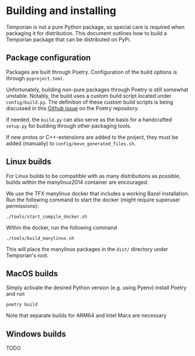 # Building and installing

Temporian is not a pure Python package, so special care is required when
packaging it for distribution. This document outlines how to build a Temporian
package that can be distributed on PyPi.

## Package configuration

Packages are built through Poetry. Configuration of the build options is through
`pyproject.toml`.

Unfortunately, building non-pure packages through Poetry is still somewhat
unstable. Notably, the build uses a custom build script located under
`config/build.py`. The definition of these custom build scripts is being
discussed in this
[Github issue](https://github.com/python-poetry/poetry/issues/2740) on the
Poetry repository.

If needed, the `build.py` can also serve as the basis for a handcrafted
`setup.py` for building through other packaging tools.

If new protos or C++-extensions are added to the project, they must be added
(manually) to `config/move_generated_files.sh`.

## Linux builds

For Linux builds to be compatible with as many distributions as possible, builds
within the manylinux2014 container are encouraged.

We use the TFX manylinux docker that includes a working Bazel installation. Run
the following command to start the docker (might require superuser permissions):
```
./tools/start_compile_docker.sh
```
Within the docker, run the following command
```
./tools/build_manylinux.sh
```
This will place the manylinux packages in the `dist/` directory under
Temporian's root.

## MacOS builds

Simply activate the desired Python version (e.g. using Pyenv) install Poetry
and run
```
poetry build
```
Note that separate builds for ARM64 and Intel Macs are necessary

## Windows builds

TODO